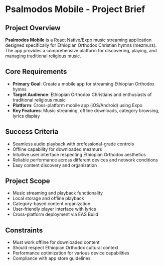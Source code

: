 # Psalmodos Mobile - Project Brief

## Project Overview
**Psalmodos Mobile** is a React Native/Expo music streaming application designed specifically for Ethiopian Orthodox Christian hymns (mezmurs). The app provides a comprehensive platform for discovering, playing, and managing traditional religious music.

## Core Requirements
- **Primary Goal**: Create a mobile app for streaming Ethiopian Orthodox hymns
- **Target Audience**: Ethiopian Orthodox Christians and enthusiasts of traditional religious music
- **Platform**: Cross-platform mobile app (iOS/Android) using Expo
- **Key Features**: Music streaming, offline downloads, category browsing, lyrics display

## Success Criteria
- Seamless audio playback with professional-grade controls
- Offline capability for downloaded mezmurs
- Intuitive user interface respecting Ethiopian Orthodox aesthetics
- Reliable performance across different devices and network conditions
- Easy content discovery and organization

## Project Scope
- Music streaming and playback functionality
- Local storage and offline playback
- Category-based content organization
- User-friendly player interface with lyrics
- Cross-platform deployment via EAS Build

## Constraints
- Must work offline for downloaded content
- Should respect Ethiopian Orthodox cultural context
- Performance optimization for various device capabilities
- Compliance with app store guidelines
